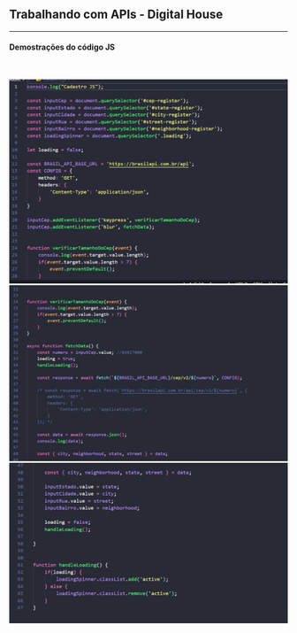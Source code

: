 ## Trabalhando com APIs - Digital House

<hr>

#### Demostrações do código JS 

<br>

![imagens](public/img/imagem1.PNG)
![imagens](public/img/imagem2.PNG)
![imagens](public/img/imagem3.PNG)
